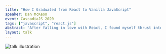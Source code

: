 ```yaml
---
title: "How I Graduated from React to Vanilla JavaScript"
speaker: Dan McKeon
event: CascadiaJS 2020
tags: ["javascript", "react.js"]
abstract: "After falling in love with React, I found myself thrust into the seemingly boring world of vanilla JavaScript. While at first I missed the conveniences of modern JS frameworks, it turned out I found a certain beauty in vanilla. Learn how we use vanilla JavaScript to build a cross-framework, accessible design system, and the insights we’ve gathered along the way."
layout: talk
---
```

![talk illustration](https://2020.cascadiajs.com/images/speakers/dan-mckeon-illustration.png)
